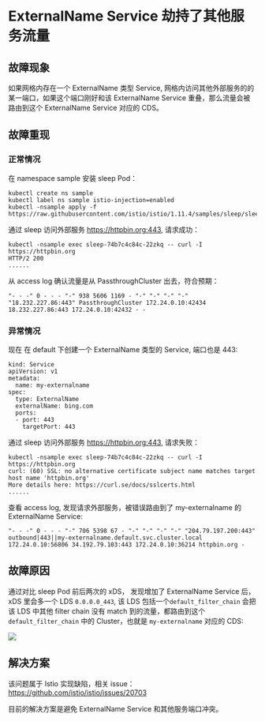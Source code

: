 # ExternalName Service 劫持了其他服务流量

## 故障现象

如果网格内存在一个 ExternalName 类型 Service, 网格内访问其他外部服务的的某一端口，如果这个端口刚好和该 ExternalName Service 重叠，那么流量会被路由到这个 ExternalName Service 对应的 CDS。

## 故障重现

### 正常情况

在 namespace sample 安装 sleep Pod：

```
kubectl create ns sample
kubectl label ns sample istio-injection=enabled
kubectl -nsample apply -f https://raw.githubusercontent.com/istio/istio/1.11.4/samples/sleep/sleep.yaml
```

通过 sleep 访问外部服务 https://httpbin.org:443, 请求成功：

```
kubectl -nsample exec sleep-74b7c4c84c-22zkq -- curl -I https://httpbin.org
HTTP/2 200
......
```

从 access log 确认流量是从 PassthroughCluster 出去，符合预期：

```
"- - -" 0 - - - "-" 938 5606 1169 - "-" "-" "-" "-" "18.232.227.86:443" PassthroughCluster 172.24.0.10:42434 18.232.227.86:443 172.24.0.10:42432 - -
```

### 异常情况

现在 在 default 下创建一个 ExternalName 类型的 Service, 端口也是 443:

```
kind: Service
apiVersion: v1
metadata:
  name: my-externalname
spec:
  type: ExternalName
  externalName: bing.com
  ports:
  - port: 443
    targetPort: 443
```

通过 sleep 访问外部服务 https://httpbin.org:443, 请求失败：

```
kubectl -nsample exec sleep-74b7c4c84c-22zkq -- curl -I https://httpbin.org
curl: (60) SSL: no alternative certificate subject name matches target host name 'httpbin.org'
More details here: https://curl.se/docs/sslcerts.html
......
```

查看 access log, 发现请求外部服务，被错误路由到了 my-externalname 的 ExternalName Service:

```
"- - -" 0 - - - "-" 706 5398 67 - "-" "-" "-" "-" "204.79.197.200:443" outbound|443||my-externalname.default.svc.cluster.local 172.24.0.10:56806 34.192.79.103:443 172.24.0.10:36214 httpbin.org -
```

## 故障原因

通过对比 sleep Pod 前后两次的 xDS， 发现增加了 ExternalName Service 后，xDS 里会多一个 LDS `0.0.0.0_443`, 该 LDS 包括一个`default_filter_chain` 会把该 LDS 中其他 filter chain 没有 match 到的流量，都路由到这个 `default_filter_chain` 中的 Cluster，也就是 `my-externalname` 对应的 CDS:


![](image/externalname.png)


## 解决方案

该问题属于 Istio 实现缺陷，相关 issue： https://github.com/istio/istio/issues/20703

目前的解决方案是避免 ExternalName Service 和其他服务端口冲突。
